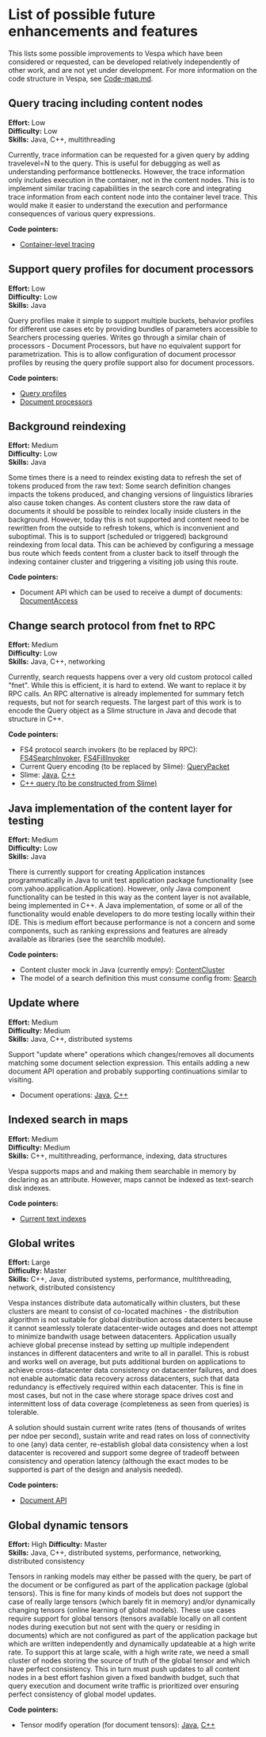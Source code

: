 <!-- Copyright 2017 Yahoo Holdings. Licensed under the terms of the Apache 2.0 license. See LICENSE in the project root. -->
# List of possible future enhancements and features

This lists some possible improvements to Vespa which have been considered or requested, can be developed relatively 
independently of other work, and are not yet under development. For more information on the code structure in Vespa, see
[Code-map.md](Code-map.md).

## Query tracing including content nodes

**Effort:** Low<br/>
**Difficulty:** Low<br/>
**Skills:** Java, C++, multithreading

Currently, trace information can be requested for a given query by adding travelevel=N to the query. This is useful for 
debugging as well as understanding performance bottlenecks. However, the trace information only includes execution in 
the container, not in the content nodes. This is to implement similar tracing capabilities in the search core and 
integrating trace information from each content node into the container level trace. This would make it easier to 
understand the execution and performance consequences of various query expressions.

**Code pointers:**
- [Container-level tracing](https://github.com/vespa-engine/vespa/blob/master/processing/src/main/java/com/yahoo/processing/execution/Execution.java#L245=)


## Support query profiles for document processors

**Effort:** Low<br/>
**Difficulty:** Low<br/>
**Skills:** Java

Query profiles make it simple to support multiple buckets, behavior profiles for different use cases etc by providing 
bundles of parameters accessible to Searchers processing queries. Writes go through a similar chain of processors - 
Document Processors, but have no equivalent support for parametrization. This is to allow configuration of document 
processor profiles by reusing the query profile support also for document processors.

**Code pointers:**
- [Query profiles](https://github.com/vespa-engine/vespa/blob/master/container-search/src/main/java/com/yahoo/search/query/profile/QueryProfile.java)
- [Document processors](https://github.com/vespa-engine/vespa/blob/master/docproc/src/main/java/com/yahoo/docproc/DocumentProcessor.java)


## Background reindexing

**Effort:** Medium<br/>
**Difficulty:** Low<br/>
**Skills:** Java

Some times there is a need to reindex existing data to refresh the set of tokens produced from the raw text: Some search 
definition changes impacts the tokens produced, and changing versions of linguistics libraries also cause token changes. 
As content clusters store the raw data of documents it should be possible to reindex locally inside clusters in the 
background. However, today this is not supported and content need to be rewritten from the outside to refresh tokens, 
which is inconvenient and suboptimal. This is to support (scheduled or triggered) background reindexing from local data. 
This can be achieved by configuring a message bus route which feeds content from a cluster back to itself through the 
indexing container cluster and triggering a visiting job using this route.

**Code pointers:**
- Document API which can be used to receive a dumpt of documents: [DocumentAccess](https://github.com/vespa-engine/vespa/blob/master/documentapi/src/main/java/com/yahoo/documentapi/DocumentAccess.java)


## Change search protocol from fnet to RPC

**Effort:** Medium<br/>
**Difficulty:** Low<br/>
**Skills:** Java, C++, networking

Currently, search requests happens over a very old custom protocol called "fnet". While this is efficient, it is hard to extend. 
We want to replace it by RPC calls. 
An RPC alternative is already implemented for summary fetch requests, but not for search requests.
The largest part of this work is to encode the Query object as a Slime structure in Java and decode that structure in C++.

**Code pointers:**
- FS4 protocol search invokers (to be replaced by RPC): [FS4SearchInvoker](https://github.com/vespa-engine/vespa/blob/master/container-search/src/main/java/com/yahoo/prelude/fastsearch/FS4SearchInvoker.java), [FS4FillInvoker](https://github.com/vespa-engine/vespa/blob/master/container-search/src/main/java/com/yahoo/prelude/fastsearch/FS4FillInvoker.java)
- Current Query encoding (to be replaced by Slime): [QueryPacket](https://github.com/vespa-engine/vespa/blob/master/container-search/src/main/java/com/yahoo/fs4/QueryPacket.java)
- Slime: [Java](https://github.com/vespa-engine/vespa/blob/master/vespajlib/src/main/java/com/yahoo/slime/Slime.java), [C++](https://github.com/vespa-engine/vespa/blob/master/vespalib/src/vespa/vespalib/data/slime/slime.h)
- [C++ query (to be constructed from Slime)](https://github.com/vespa-engine/vespa/blob/master/searchlib/src/vespa/searchlib/query/query.h)


## Java implementation of the content layer for testing

**Effort:** Medium<br/>
**Difficulty:** Low<br/>
**Skills:** Java

There is currently support for creating Application instances programmatically in Java to unit test application package
functionality (see com.yahoo.application.Application). However, only Java component functionality can be tested in this 
way as the content layer is not available, being implemented in C++. A Java implementation, of some or all of the 
functionality would enable developers to do more testing locally within their IDE. This is medium effort because 
performance is not a concern and some components, such as ranking expressions and features are already available as 
libraries (see the searchlib module).

**Code pointers:**
- Content cluster mock in Java  (currently empy): [ContentCluster](https://github.com/vespa-engine/vespa/blob/master/application/src/main/java/com/yahoo/application/content/ContentCluster.java)
- The model of a search definition this must consume config from: [Search](https://github.com/vespa-engine/vespa/blob/master/config-model/src/main/java/com/yahoo/searchdefinition/Search.java)

## Update where

**Effort:** Medium<br/>
**Difficulty:** Medium<br/>
**Skills:** Java, C++, distributed systems

Support "update where" operations which changes/removes all documents matching some document selection expression. This 
entails adding a new document API operation and probably supporting continuations similar to visiting.

- Document operations: [Java](https://github.com/vespa-engine/vespa/tree/master/document/src/main/java/com/yahoo/document/update), [C++](https://github.com/vespa-engine/vespa/tree/master/document/src/vespa/document/update)


## Indexed search in maps

**Effort:** Medium<br/>
**Difficulty:** Medium<br/>
**Skills:** C++, multithreading, performance, indexing, data structures

Vespa supports maps and and making them searchable in memory by declaring as an attribute. 
However, maps cannot be indexed as text-search disk indexes. 

**Code pointers:**
- [Current text indexes](https://github.com/vespa-engine/vespa/tree/master/searchlib/src/vespa/searchlib/index)


## Global writes

**Effort:** Large<br/>
**Difficulty:** Master<br/>
**Skills:** C++, Java, distributed systems, performance, multithreading, network, distributed consistency

Vespa instances distribute data automatically within clusters, but these clusters are meant to consist of co-located 
machines - the distribution algorithm is not suitable for global distribution across datacenters because it cannot 
seamlessly tolerate datacenter-wide outages and does not attempt to minimize bandwith usage between datacenters.
Application usually achieve global precense instead by setting up multiple independent instances in different 
datacenters and write to all in parallel. This is robust and works well on average, but puts additional burden on 
applications to achieve cross-datacenter data consistency on datacenter failures, and does not enable automatic 
data recovery across datacenters, such that data redundancy is effectively required within each datacenter. 
This is fine in most cases, but not in the case where storage space drives cost and intermittent loss of data coverage 
(completeness as seen from queries) is tolerable.

A solution should sustain current write rates (tens of thousands of writes per ndoe per second), sustain write and read 
rates on loss of connectivity to one (any) data center, re-establish global data consistency when a lost datacenter is 
recovered and support some degree of tradeoff between consistency and operation latency (although the exact modes to be 
supported is part of the design and analysis needed).

**Code pointers:**
- [Document API](https://github.com/vespa-engine/vespa/tree/master/documentapi/src/main/java/com/yahoo/documentapi)

## Global dynamic tensors

**Effort:** High
**Difficulty:** Master<br/>
**Skills:** Java, C++, distributed systems, performance, networking, distributed consistency

Tensors in ranking models may either be passed with the query, be part of the document or be configured as part of the 
application package (global tensors). This is fine for many kinds of models but does not support the case of really 
large tensors (which barely fit in memory) and/or dynamically changing tensors (online learning of global models). 
These use cases require support for global tensors (tensors available locally on all content nodes during execution 
but not sent with the query or residing in documents) which are not configured as part of the application package but 
which are written independently and dynamically updateable at a high write rate. To support this at large scale, with a
high write rate, we need a small cluster of nodes storing the source of truth of the global tensor and which have 
perfect consistency. This in turn must push updates to all content nodes in a best effort fashion given a fixed bandwith
budget, such that query execution and document write traffic is prioritized over ensuring perfect consistency of global
model updates.

**Code pointers:**
- Tensor modify operation (for document tensors): [Java](https://github.com/vespa-engine/vespa/blob/master/document/src/main/java/com/yahoo/document/update/TensorModifyUpdate.java), [C++](https://github.com/vespa-engine/vespa/blob/master/document/src/vespa/document/update/tensor_modify_update.h)
